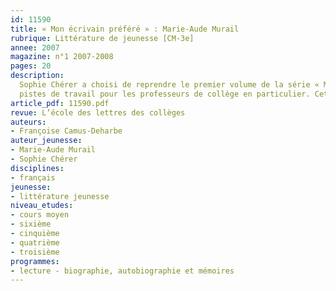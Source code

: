 ```yaml
---
id: 11590
title: « Mon écrivain préféré » : Marie-Aude Murail
rubrique: Littérature de jeunesse [CM-3e]
annee: 2007
magazine: n°1 2007-2008
pages: 20
description: 
  Sophie Chérer a choisi de reprendre le premier volume de la série « Mon écrivain préféré » consacré à Marie-Aude Murail qui était paru en 2001. Ce travail n’est pas une simple mise à jour mais une reconstruction et un approfondissement autour des œuvres et du personnage de Marie-Aude Murail. Plus fournie, plus documentée, cette deuxième version offre de multiples perspectives et
  pistes de travail pour les professeurs de collège en particulier. Cet article propose des pistes de travail pour différents niveaux sous forme de fiches thématiques, laissant toute liberté au professeur pour « voyager » au cœur de l’ouvrage avec ses élèves sans suivre obligatoirement un ordre chronologique. Évidemment, les indications de classes ne sont que des suggestions, chacun pouvant modifier, simplifier ou approfondir ces fiches selon le profil de ses élèves.
article_pdf: 11590.pdf
revue: L’école des lettres des collèges
auteurs:
- Françoise Camus-Deharbe
auteur_jeunesse:
- Marie-Aude Murail
- Sophie Chérer
disciplines:
- français
jeunesse:
- littérature jeunesse
niveau_etudes:
- cours moyen
- sixième
- cinquième
- quatrième
- troisième
programmes:
- lecture - biographie, autobiographie et mémoires
---
```

